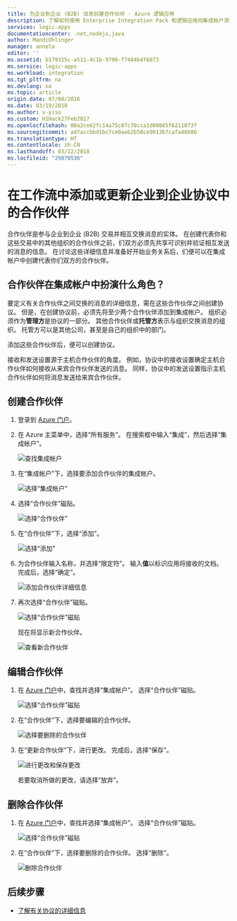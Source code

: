 ```yaml
---
title: 为企业到企业 (B2B) 消息创建合作伙伴 - Azure 逻辑应用
description: 了解如何使用 Enterprise Integration Pack 和逻辑应用向集成帐户添加合作伙伴
services: logic-apps
documentationcenter: .net,nodejs,java
author: MandiOhlinger
manager: anneta
editor: ''
ms.assetid: b179325c-a511-4c1b-9796-f7484b4f6873
ms.service: logic-apps
ms.workload: integration
ms.tgt_pltfrm: na
ms.devlang: na
ms.topic: article
origin.date: 07/08/2016
ms.date: 03/19/2018
ms.author: v-yiso
ms.custom: H1Hack27Feb2017
ms.openlocfilehash: 00a2ce62fc14a75c07c70cca1d00085f6211073f
ms.sourcegitcommit: ad7accbbd1bc7ce0aeb2b58ce9013b7cafa4668b
ms.translationtype: HT
ms.contentlocale: zh-CN
ms.lasthandoff: 03/12/2018
ms.locfileid: "29870536"
---
```

# <a name="add-or-update-partners-in-business-to-business-agreements-in-your-workflow"></a>在工作流中添加或更新企业到企业协议中的合作伙伴

合作伙伴是参与企业到企业 (B2B) 交易并相互交换消息的实体。 在创建代表你和这些交易中的其他组织的合作伙伴之前，们双方必须先共享可识别并验证相互发送的消息的信息。 在讨论这些详细信息并准备好开始业务关系后，们便可以在集成帐户中创建代表你们双方的合作伙伴。

## <a name="what-roles-do-partners-play-in-your-integration-account"></a>合作伙伴在集成帐户中扮演什么角色？

要定义有关合作伙伴之间交换的消息的详细信息，需在这些合作伙伴之间创建协议。 但是，在创建协议前，必须先将至少两个合作伙伴添加到集成帐户。 组织必须作为**管理方**是协议的一部分。 其他合作伙伴或**托管方**表示与组织交换消息的组织。 托管方可以是其他公司，甚至是自己的组织中的部门。

添加这些合作伙伴后，便可以创建协议。

接收和发送设置源于主机合作伙伴的角度。 例如，协议中的接收设置确定主机合作伙伴如何接收从来宾合作伙伴发送的消息。 同样，协议中的发送设置指示主机合作伙伴如何将消息发送给来宾合作伙伴。

## <a name="create-partner"></a>创建合作伙伴

1. 登录到 [Azure 门户](https://portal.azure.cn)。

2. 在 Azure 主菜单中，选择“所有服务”。 在搜索框中输入“集成”，然后选择“集成帐户”。

   ![查找集成帐户](./media/logic-apps-enterprise-integration-partners/account-1.png)

3. 在“集成帐户”下，选择要添加合作伙伴的集成帐户。

   ![选择“集成帐户”](./media/logic-apps-enterprise-integration-partners/account-2.png)

4. 选择“合作伙伴”磁贴。

   ![选择“合作伙伴”](./media/logic-apps-enterprise-integration-partners/partner-1.png)

5. 在“合作伙伴”下，选择“添加”。

   ![选择“添加”](./media/logic-apps-enterprise-integration-partners/partner-2.png)

6. 为合作伙伴输入名称，并选择“限定符”。 输入**值**以标识应用将接收的文档。 完成后，选择“确定”。

   ![添加合作伙伴详细信息](./media/logic-apps-enterprise-integration-partners/partner-3.png)

7. 再次选择“合作伙伴”磁贴。

   ![选择“合作伙伴”磁贴](./media/logic-apps-enterprise-integration-partners/partner-5.png)

   现在将显示新合作伙伴。 

   ![查看新合作伙伴](./media/logic-apps-enterprise-integration-partners/partner-6.png)

## <a name="edit-partner"></a>编辑合作伙伴

1. 在 [Azure 门户](https://portal.azure.cn)中，查找并选择“集成帐户”。 选择“合作伙伴”磁贴。

   ![选择“合作伙伴”磁贴](./media/logic-apps-enterprise-integration-partners/edit.png)

2. 在“合作伙伴”下，选择要编辑的合作伙伴。

   ![选择要删除的合作伙伴](./media/logic-apps-enterprise-integration-partners/edit-1.png)

3. 在“更新合作伙伴”下，进行更改。
完成后，选择“保存”。 

   ![进行更改和保存更改](./media/logic-apps-enterprise-integration-partners/edit-2.png)

   若要取消所做的更改，请选择“放弃”。

## <a name="delete-partner"></a>删除合作伙伴

1. 在 [Azure 门户](https://portal.azure.cn)中，查找并选择“集成帐户”。 选择“合作伙伴”磁贴。

   ![选择“合作伙伴”磁贴](./media/logic-apps-enterprise-integration-partners/delete.png)

2. 在“合作伙伴”下，选择要删除的合作伙伴。
选择“删除”。

   ![删除合作伙伴](./media/logic-apps-enterprise-integration-partners/delete-1.png)

## <a name="next-steps"></a>后续步骤

* [了解有关协议的详细信息](../logic-apps/logic-apps-enterprise-integration-agreements.md "了解企业集成协议")  

